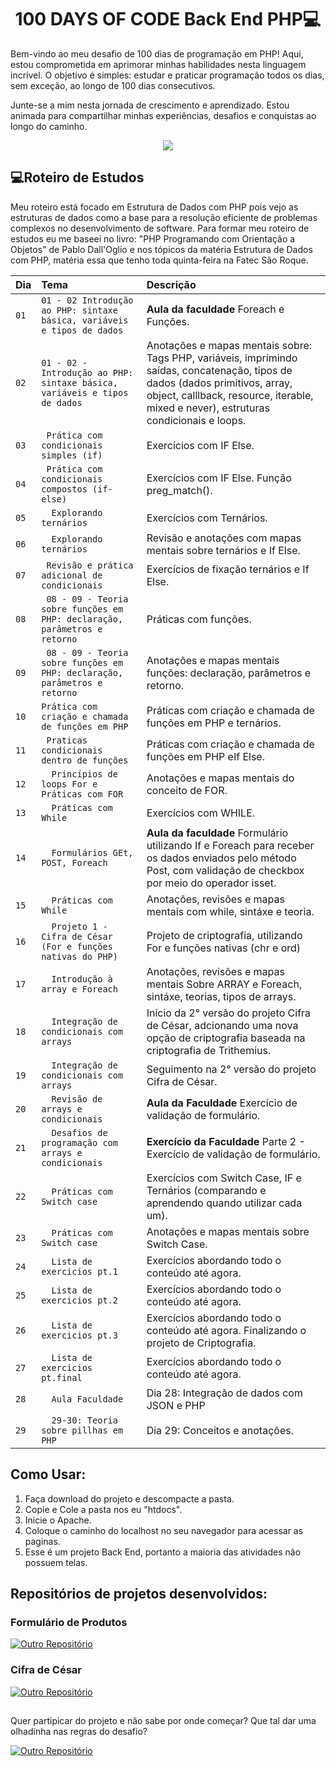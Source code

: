 <h1 align="center">100 DAYS OF CODE Back End PHP💻 </h1>

Bem-vindo ao meu desafio de 100 dias de programação em PHP! Aqui, estou comprometida em aprimorar minhas habilidades nesta linguagem incrível. O objetivo é simples: estudar e praticar programação todos os dias, sem exceção, ao longo de 100 dias consecutivos.

Junte-se a mim nesta jornada de crescimento e aprendizado. Estou animada para compartilhar minhas experiências, desafios e conquistas ao longo do caminho.

<p align="center"><img src="http://img.shields.io/static/v1?label=STATUS&message=EM%20DESENVOLVIMENTO&color=GREEN&style=for-the-badge"/></p>


## 💻Roteiro de Estudos
Meu roteiro está focado em Estrutura de Dados com PHP pois vejo as estruturas de dados como a base para a resolução eficiente de problemas complexos no desenvolvimento de software.
Para formar meu roteiro de estudos eu me baseei no livro: "PHP Programando com Orientação a Objetos" de Pablo Dall'Oglio e nos tópicos da matéria Estrutura de Dados com PHP, matéria essa que tenho toda quinta-feira na Fatec São Roque.

| Dia  | Tema       | Descrição                           |
| :---------------- | :--------- | :---------------------------------- |
| `01` | `01 - 02 Introdução ao PHP: sintaxe básica, variáveis e tipos de dados` | **Aula da faculdade** Foreach e Funções. |
| `02` | `01 - 02 - Introdução ao PHP: sintaxe básica, variáveis e tipos de dados` |  Anotações e mapas mentais sobre: Tags PHP, variáveis, imprimindo saídas, concatenação, tipos de dados (dados primitivos, array, object, calllback, resource, iterable, mixed e never), estruturas condicionais e loops. |
| `03` | ` Prática com condicionais simples (if)` | Exercícios com IF Else. |
| `04` | ` Prática com condicionais compostos (if-else)` | Exercícios com IF Else. Função preg_match(). |
| `05` | `  Explorando ternários` | Exercícios com Ternários. |
| `06` | `  Explorando ternários` | Revisão e anotações com mapas mentais sobre ternários e If Else. |
| `07` | ` Revisão e prática adicional de condicionais` | Exercícios de fixação ternários e If Else. |
| `08` | ` 08 - 09 - Teoria sobre funções em PHP: declaração, parâmetros e retorno` | Práticas com funções. |
| `09` | ` 08 - 09 - Teoria sobre funções em PHP: declaração, parâmetros e retorno` |  Anotações e mapas mentais funções: declaração, parâmetros e retorno. |
| `10` | `Prática com criação e chamada de funções em PHP` | Práticas com criação e chamada de funções em PHP e ternários. |
| `11` | ` Praticas condicionais dentro de funções` | Práticas com criação e chamada de funções em PHP eIf Else. |
| `12` | `  Princípios de loops For e Práticas com FOR` | Anotações e mapas mentais do conceito de FOR. |
| `13` | `  Práticas com While` | Exercícios com WHILE. |
| `14` | `  Formulários GEt, POST, Foreach` | **Aula da faculdade** Formulário utilizando If e Foreach para receber os dados enviados pelo método Post, com validação de checkbox por meio do operador isset.|
| `15` | `  Práticas com While` | Anotações, revisões e mapas mentais com while, sintáxe e teoria. |
| `16` | `  Projeto 1 - Cifra de César (For e funções nativas do PHP)` | Projeto de criptografia, utilizando For e funções nativas (chr e ord) |
| `17` | `  Introdução à array e Foreach` | Anotações, revisões e mapas mentais Sobre ARRAY e Foreach, sintáxe, teorias, tipos de arrays. |
| `18` | `  Integração de condicionais com arrays` | Início da 2° versão do projeto Cifra de César, adcionando uma nova opção de criptografia baseada na criptografia de Trithemius. |
| `19` | `  Integração de condicionais com arrays` | Seguimento na 2° versão do projeto Cifra de César. |
| `20` | `  Revisão de arrays e condicionais` | **Aula da Faculdade** Exercício de validação de formulário. |
| `21` | `  Desafios de programação com arrays e condicionais` | **Exercício da Faculdade** Parte 2 - Exercício de validação de formulário. |
| `22` | `  Práticas com Switch case` | Exercícios com Switch Case, IF e Ternários (comparando e aprendendo quando utilizar cada um). |
| `23` | `  Práticas com Switch case` | Anotações e mapas mentais sobre Switch Case. |
| `24` | `  Lista de exercicios pt.1` | Exercícios abordando todo o conteúdo até agora. |
| `25` | `  Lista de exercicios pt.2` | Exercícios abordando todo o conteúdo até agora. |
| `26` | `  Lista de exercicios pt.3` | Exercícios abordando todo o conteúdo até agora. Finalizando o projeto de Criptografia. |
| `27` | `  Lista de exercicios pt.final` | Exercícios abordando todo o conteúdo até agora. |
| `28` | `  Aula Faculdade` | Dia 28: Integração de dados com JSON e PHP  |
| `29` | `  29-30: Teoria sobre pillhas em PHP` | Dia 29: Conceitos e anotações.  |
## Como Usar:

1. Faça download do projeto e descompacte a pasta.
2. Copie e Cole a pasta nos eu "htdocs".
3. Inicie o Apache.
4. Coloque o caminho do localhost no seu navegador para acessar as paginas.
5. Esse é um projeto Back End, portanto a maioria das atividades não possuem telas.

## Repositórios de projetos desenvolvidos:

<h3>Formulário de Produtos</h3> 

[![Outro Repositório](https://img.shields.io/badge/%20Repositório-Ver%20Aqui-pink.svg)](https://github.com/JennieOliveira99/Formulario-Produtos)



<h3>Cifra de César</h3> 

[![Outro Repositório](https://img.shields.io/badge/%20Repositório-Ver%20Aqui-purple.svg)](https://github.com/JennieOliveira99/Cifra_de_Cesar)

##
<p>Quer partipicar do projeto e não sabe por onde começar? Que tal dar uma olhadinha nas regras do desafio?</p>

[![Outro Repositório](https://img.shields.io/badge/%20Repositório-Ver%20Aqui-pink.svg)](https://github.com/sspacecoding/100DiasSpaceCoders)




